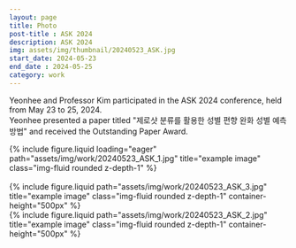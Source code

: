 ```yaml
---
layout: page
title: Photo
post-title : ASK 2024
description: ASK 2024
img: assets/img/thumbnail/20240523_ASK.jpg
start_date: 2024-05-23
end_date : 2024-05-25
category: work
---
```

Yeonhee and Professor Kim participated in the ASK 2024 conference, held from May 23 to 25, 2024. 
<br>Yeonhee presented a paper titled "제로샷 분류를 활용한 성별 편향 완화 성별 예측 방법" and received the Outstanding Paper Award.



<div class="row">
    <div class="col-sm mt-3 mt-md-0">
        {% include figure.liquid loading="eager" path="assets/img/work/20240523_ASK_1.jpg" title="example image" class="img-fluid rounded z-depth-1" %}
    </div>
</div>
<br>


<div class="row justify-content-sm-center">
    <div class="col-sm-6 mt-3 mt-md-0">
        {% include figure.liquid path="assets/img/work/20240523_ASK_3.jpg" title="example image" class="img-fluid rounded z-depth-1" container-height="500px" %}
    </div>
    <div class="col-sm-6 mt-3 mt-md-0">
        {% include figure.liquid path="assets/img/work/20240523_ASK_2.jpg" title="example image" class="img-fluid rounded z-depth-1" container-height="500px" %}
    </div>
</div>
